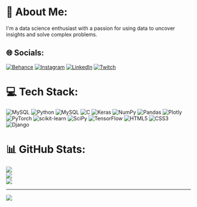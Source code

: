 # 💫 About Me:
I'm a data science enthusiast with a passion for using data to uncover insights and solve complex problems.


## 🌐 Socials:
[![Behance](https://img.shields.io/badge/Behance-1769ff?logo=behance&logoColor=white)](https://behance.net/sriram_m) [![Instagram](https://img.shields.io/badge/Instagram-%23E4405F.svg?logo=Instagram&logoColor=white)](https://instagram.com/i_msriram) [![LinkedIn](https://img.shields.io/badge/LinkedIn-%230077B5.svg?logo=linkedin&logoColor=white)](https://linkedin.com/in/msriram903) [![Twitch](https://img.shields.io/badge/Twitch-%239146FF.svg?logo=Twitch&logoColor=white)](https://twitch.tv/imsriram_) 

# 💻 Tech Stack:
![MySQL](https://img.shields.io/badge/mysql-%2300f.svg?style=for-the-badge&logo=mysql&logoColor=white) ![Python](https://img.shields.io/badge/python-3670A0?style=for-the-badge&logo=python&logoColor=ffdd54) ![MySQL](https://img.shields.io/badge/mysql-%2300f.svg?style=for-the-badge&logo=mysql&logoColor=white) ![C](https://img.shields.io/badge/c-%2300599C.svg?style=for-the-badge&logo=c&logoColor=white) ![Keras](https://img.shields.io/badge/Keras-%23D00000.svg?style=for-the-badge&logo=Keras&logoColor=white) ![NumPy](https://img.shields.io/badge/numpy-%23013243.svg?style=for-the-badge&logo=numpy&logoColor=white) ![Pandas](https://img.shields.io/badge/pandas-%23150458.svg?style=for-the-badge&logo=pandas&logoColor=white) ![Plotly](https://img.shields.io/badge/Plotly-%233F4F75.svg?style=for-the-badge&logo=plotly&logoColor=white) ![PyTorch](https://img.shields.io/badge/PyTorch-%23EE4C2C.svg?style=for-the-badge&logo=PyTorch&logoColor=white) ![scikit-learn](https://img.shields.io/badge/scikit--learn-%23F7931E.svg?style=for-the-badge&logo=scikit-learn&logoColor=white) ![SciPy](https://img.shields.io/badge/SciPy-%230C55A5.svg?style=for-the-badge&logo=scipy&logoColor=%white) ![TensorFlow](https://img.shields.io/badge/TensorFlow-%23FF6F00.svg?style=for-the-badge&logo=TensorFlow&logoColor=white) ![HTML5](https://img.shields.io/badge/html5-%23E34F26.svg?style=for-the-badge&logo=html5&logoColor=white) ![CSS3](https://img.shields.io/badge/css3-%231572B6.svg?style=for-the-badge&logo=css3&logoColor=white) ![Django](https://img.shields.io/badge/django-%23092E20.svg?style=for-the-badge&logo=django&logoColor=white)
# 📊 GitHub Stats:
![](https://github-readme-stats.vercel.app/api?username=msriram903&theme=dark&hide_border=false&include_all_commits=true&count_private=true)<br/>
![](https://github-readme-streak-stats.herokuapp.com/?user=msriram903&theme=dark&hide_border=false)<br/>
![](https://github-readme-stats.vercel.app/api/top-langs/?username=msriram903&theme=dark&hide_border=false&include_all_commits=true&count_private=true&layout=compact)

---
[![](https://visitcount.itsvg.in/api?id=msriram903&icon=0&color=0)](https://visitcount.itsvg.in)

<!-- Proudly created with GPRM ( https://gprm.itsvg.in ) -->
